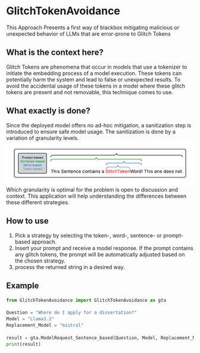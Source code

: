 # GlitchTokenAvoidance
This Approach Presents a first way of blackbox mitigating malicious or unexpected behavior of LLMs that are error-prone to Glitch Tokens

## What is the context here?

Glitch Tokens are phenomena that occur in models that use a tokenizer to initiate the embedding process of a model execution.
These tokens can potentially harm the system and lead to false or unexpected results. To avoid the accidental usage of these tokens
in a model where these glitch tokens are present and not removable, this technique comes to use.

## What exactly is done?
Since the deployed model offers no ad-hoc mitigation, a sanitization step is introduced to ensure safe model usage.
The sanitization is done by a variation of granularity levels.
![GranularityGraph](graph.png)
Which granularity is optimal for the problem is open to discussion and context. This application will help understanding the differences between these different strategies.

## How to use
1. Pick a strategy by selecting the token-, word-, sentence- or prompt-based approach.
2. Insert your prompt and receive a model response. If the prompt contains any glitch tokens, the prompt will be automatically adjusted based on the chosen strategy.
3. process the returned string in a desired way.

## Example
```python
from GlitchTokenAvoidance import GlitchTokenAvoidance as gta

Question = "Where do I apply for a dissertation?"
Model = "Llama3.2"
Replacement_Model = "mistral"

result = gta.ModelRequest_Sentence_based(Question, Model, Replacement_Model)
print(result)
```
